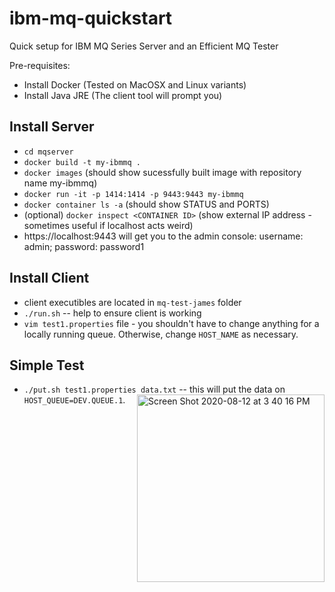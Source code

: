 # ibm-mq-quickstart
Quick setup for IBM MQ Series Server and an Efficient MQ Tester

Pre-requisites:
- Install Docker (Tested on MacOSX and Linux variants)
- Install Java JRE (The client tool will prompt you)
## Install Server

- `cd mqserver`
- `docker build -t my-ibmmq .`
- `docker images` (should show sucessfully built image with repository name my-ibmmq)
- `docker run -it -p 1414:1414 -p 9443:9443 my-ibmmq`
- `docker container ls -a` (should show STATUS and PORTS)
- (optional) `docker inspect <CONTAINER ID>` (show external IP address - sometimes useful if localhost acts weird)
- https://localhost:9443 will get you to the admin console: username: admin; password: password1

## Install Client
- client executibles are located in `mq-test-james` folder
- `./run.sh` -- help to ensure client is working
- `vim test1.properties` file - you shouldn't have to change anything for a locally running queue. Otherwise, change `HOST_NAME` as necessary.

## Simple Test
- `./put.sh test1.properties data.txt` -- this will put the data on `HOST_QUEUE=DEV.QUEUE.1`. <img width="300" align="right" alt="Screen Shot 2020-08-12 at 3 40 16 PM" src="https://user-images.githubusercontent.com/30869911/90060721-24a0dc00-dcb3-11ea-95a1-5dde5df87c8e.png">




